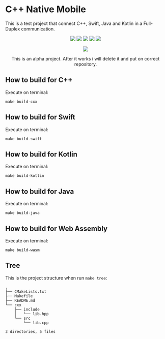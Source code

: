 # C++ Native Mobile

This is a test project that connect C++, Swift, Java and Kotlin in a Full-Duplex communication.

<p align="center">
    <a href="https://github.com/paulocoutinhox/cpp-native-mobile/actions/workflows/cxx.yml"><img src="https://github.com/paulocoutinhox/cpp-native-mobile/actions/workflows/cxx.yml/badge.svg"></a>
    <a href="https://github.com/paulocoutinhox/cpp-native-mobile/actions/workflows/swift.yml"><img src="https://github.com/paulocoutinhox/cpp-native-mobile/actions/workflows/swift.yml/badge.svg"></a>
    <a href="https://github.com/paulocoutinhox/cpp-native-mobile/actions/workflows/kotlin.yml"><img src="https://github.com/paulocoutinhox/cpp-native-mobile/actions/workflows/kotlin.yml/badge.svg"></a>
    <a href="https://github.com/paulocoutinhox/cpp-native-mobile/actions/workflows/java.yml"><img src="https://github.com/paulocoutinhox/cpp-native-mobile/actions/workflows/java.yml/badge.svg"></a>
    <a href="https://github.com/paulocoutinhox/cpp-native-mobile/actions/workflows/wasm.yml"><img src="https://github.com/paulocoutinhox/cpp-native-mobile/actions/workflows/wasm.yml/badge.svg"></a>
</p>

<p align="center">
    <a href="https://github.com/paulocoutinhox/cpp-native-mobile/actions/workflows/cxx-check.yml"><img src="https://github.com/paulocoutinhox/cpp-native-mobile/actions/workflows/cxx-check.yml/badge.svg"></a>
</p>

<p align="center">This is an alpha project. After it works i will delete it and put on correct repository.</p>

## How to build for C++

Execute on terminal:

`make build-cxx`

## How to build for Swift

Execute on terminal:

`make build-swift`

## How to build for Kotlin

Execute on terminal:

`make build-kotlin`

## How to build for Java

Execute on terminal:

`make build-java`

## How to build for Web Assembly

Execute on terminal:

`make build-wasm`

## Tree

This is the project structure when run `make tree`:

```
.
├── CMakeLists.txt
├── Makefile
├── README.md
└── cxx
    ├── include
    │   └── lib.hpp
    └── src
        └── lib.cpp

3 directories, 5 files
```
